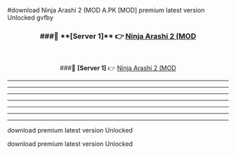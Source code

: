 #download Ninja Arashi 2 (MOD A.PK [MOD] premium latest version Unlocked gvfby 



<div align="center">
<h3>###🔹 **[Server 1]** 👉 <a href="https://download1apk.web.app/">Ninja Arashi 2 (MOD</a></h3><br>


###🔹 **[Server 1]** 👉 <a href="https://download1apk.web.app/">Ninja Arashi 2 (MOD</a></h3>
</div>



----------------------------------------------------------

----------------------------------------------------------

----------------------------------------------------------

----------------------------------------------------------

----------------------------------------------------------

----------------------------------------------------------

----------------------------------------------------------

download premium latest version Unlocked

download premium latest version Unlocked
